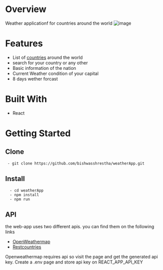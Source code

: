 # Overview
  Weather applicationf for countries around the world
![image](https://user-images.githubusercontent.com/29711192/234122356-8fdf9bae-0ad0-48e8-9c54-83ce39f20a2d.png)

# Features
  - List of [countries](https://restcountries.com/v2/all) around the world
  - search for your country or any other
  - Basic information of the nation
  - Current Weather condition of your capital
  - 8 days wether forcast
  
# Built With 
  - React

# Getting Started
 
 ## Clone 
  ```
   - git clone https://github.com/bishwasshrestha/weatherApp.git 
 
 ``` 
 ## Install
  ```
    - cd weatherApp
    - npm install
    - npm run
   ```
## API
  the web-app uses two different apis. you can find them on the following links
  - [OpenWeathermap](https://openweathermap.org/)
  - [Restcountries](https://restcountries.com/)
  
  Openweathermap requires api so visit the page and get the generated api key. 
  Create a .env page and store api key on REACT_APP_API_KEY 
